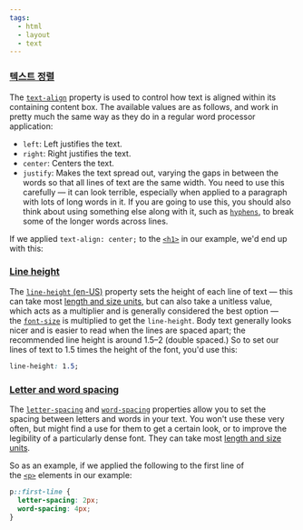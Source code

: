 ```yaml
---
tags:
  - html
  - layout
  - text
---
```

### [텍스트 정렬](https://developer.mozilla.org/ko/docs/Learn/CSS/Styling_text/Fundamentals#%ED%85%8D%EC%8A%A4%ED%8A%B8_%EC%A0%95%EB%A0%AC)

The [`text-align`](https://developer.mozilla.org/ko/docs/Web/CSS/text-align) property is used to control how text is aligned within its containing content box. The available values are as follows, and work in pretty much the same way as they do in a regular word processor application:

- `left`: Left justifies the text.
- `right`: Right justifies the text.
- `center`: Centers the text.
- `justify`: Makes the text spread out, varying the gaps in between the words so that all lines of text are the same width. You need to use this carefully — it can look terrible, especially when applied to a paragraph with lots of long words in it. If you are going to use this, you should also think about using something else along with it, such as [`hyphens`](https://developer.mozilla.org/ko/docs/Web/CSS/hyphens), to break some of the longer words across lines.

If we applied `text-align: center;` to the [`<h1>`](https://developer.mozilla.org/ko/docs/Web/HTML/Element/Heading_Elements) in our example, we'd end up with this:

### [Line height](https://developer.mozilla.org/ko/docs/Learn/CSS/Styling_text/Fundamentals#line_height)

The [`line-height` (en-US)](https://developer.mozilla.org/en-US/docs/Web/CSS/line-height) property sets the height of each line of text — this can take most [length and size units](https://developer.mozilla.org/en-US/docs/Learn/CSS/Building_blocks/Values_and_units#length_and_size), but can also take a unitless value, which acts as a multiplier and is generally considered the best option — the [`font-size`](https://developer.mozilla.org/ko/docs/Web/CSS/font-size) is multiplied to get the `line-height`. Body text generally looks nicer and is easier to read when the lines are spaced apart; the recommended line height is around 1.5–2 (double spaced.) So to set our lines of text to 1.5 times the height of the font, you'd use this:

```css
line-height: 1.5;
```
### [Letter and word spacing](https://developer.mozilla.org/ko/docs/Learn/CSS/Styling_text/Fundamentals#letter_and_word_spacing)

The [`letter-spacing`](https://developer.mozilla.org/ko/docs/Web/CSS/letter-spacing) and [`word-spacing`](https://developer.mozilla.org/ko/docs/Web/CSS/word-spacing) properties allow you to set the spacing between letters and words in your text. You won't use these very often, but might find a use for them to get a certain look, or to improve the legibility of a particularly dense font. They can take most [length and size units](https://developer.mozilla.org/en-US/docs/Learn/CSS/Building_blocks/Values_and_units#length_and_size).

So as an example, if we applied the following to the first line of the [`<p>`](https://developer.mozilla.org/ko/docs/Web/HTML/Element/p) elements in our example:

```css
p::first-line {
  letter-spacing: 2px;
  word-spacing: 4px;
}
```

